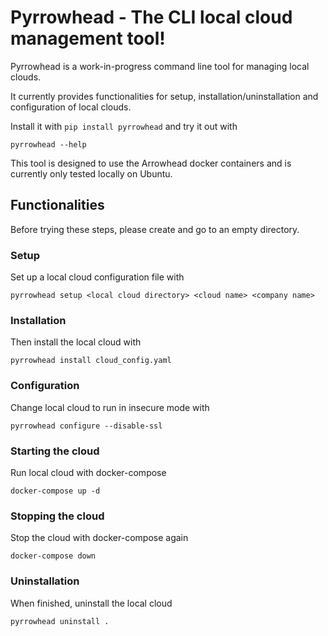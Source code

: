 # Pyrrowhead - The CLI local cloud management tool!

Pyrrowhead is a work-in-progress command line tool for managing local clouds.

It currently provides functionalities for setup, installation/uninstallation and configuration of local clouds.

Install it with `pip install pyrrowhead` and try it out with
```shell
pyrrowhead --help
```

This tool is designed to use the Arrowhead docker containers and is currently only tested locally on Ubuntu.

## Functionalities

Before trying these steps, please create and go to an empty directory.

### Setup

Set up a local cloud configuration file with 
```shell
pyrrowhead setup <local cloud directory> <cloud name> <company name>
```

### Installation

Then install the local cloud with
```shell
pyrrowhead install cloud_config.yaml
```

### Configuration

Change local cloud to run in insecure mode with
```shell
pyrrowhead configure --disable-ssl
```

### Starting the cloud

Run local cloud with docker-compose
```shell
docker-compose up -d
```

### Stopping the cloud

Stop the cloud with docker-compose again
```shell
docker-compose down
```

### Uninstallation

When finished, uninstall the local cloud
```shell
pyrrowhead uninstall .
```